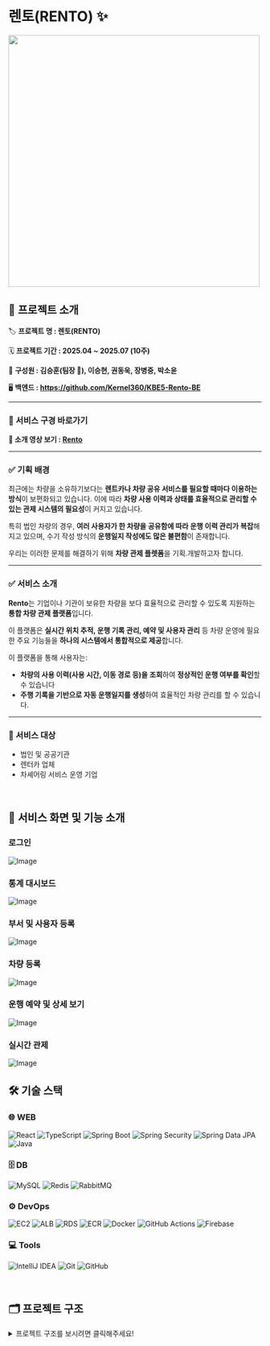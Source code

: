 # 렌토(RENTO) ✨

<img src="https://github.com/user-attachments/assets/f9443d7a-24a5-4415-8f65-407cc9d82a19" width="500"/>

<br>

## 🎀 프로젝트 소개

🏷 **프로젝트 명 : 렌토(RENTO)**

🗓️ **프로젝트 기간 : 2025.04 ~ 2025.07 (10주)**

👥 **구성원 : 김승훈(팀장 👑), 이승현, 권동욱, 장병중, 박소윤**

🖥️ **백엔드 : https://github.com/Kernel360/KBE5-Rento-BE**

---


### 🥰 서비스 구경 바로가기

**🎥 소개 영상 보기 : [Rento](https://youtu.be/W3fotJFDKAg)**


---

### ✅ 기획 배경
최근에는 차량을 소유하기보다는 **렌트카나 차량 공유 서비스를 필요할 때마다 이용하는 방식**이 보편화되고 있습니다. 이에 따라 **차량 사용 이력과 상태를 효율적으로 관리할 수 있는 관제 시스템의 필요성**이 커지고 있습니다.

특히 법인 차량의 경우, **여러 사용자가 한 차량을 공유함에 따라 운행 이력 관리가 복잡**해지고 있으며, 수기 작성 방식의 **운행일지 작성에도 많은 불편함**이 존재합니다.

우리는 이러한 문제를 해결하기 위해 **차량 관제 플렛폼**을 기획.개발하고자 합니다.

---

### ✅ 서비스 소개
**Rento**는 기업이나 기관이 보유한 차량을 보다 효율적으로 관리할 수 있도록 지원하는 **통합 차량 관제 플랫폼**입니다.

이 플랫폼은 **실시간 위치 추적, 운행 기록 관리, 예약 및 사용자 관리** 등 차량 운영에 필요한 주요 기능들을 **하나의 시스템에서 통합적으로 제공**합니다.

이 플랫폼을 통해 사용자는:

- **차량의 사용 이력(사용 시간, 이동 경로 등)을 조회**하여 **정상적인 운행 여부를 확인**할 수 있습니다
- **주행 기록을 기반으로 자동 운행일지를 생성**하여 효율적인 차량 관리를 할 수 있습니다.

---

### 👥 서비스 대상

-  법인 및 공공기관
-  렌터카 업체
-  차셰어링 서비스 운영 기업


<br>

## 💌 서비스 화면 및 기능 소개

### 로그인
![Image](https://github.com/user-attachments/assets/ea179539-6a79-45ad-bcc2-44ce60116e1c)

### 통계 대시보드
![Image](https://github.com/user-attachments/assets/1fb64b61-d856-4987-a2df-cd126b51ac8b)

### 부서 및 사용자 등록
![Image](https://github.com/user-attachments/assets/68447ee8-5900-4c4f-bd5c-9a1c6081b09b)

### 차량 등록
![Image](https://github.com/user-attachments/assets/f427be21-8a04-4204-ace6-42ea96a82565)

### 운행 예약 및 상세 보기
![Image](https://github.com/user-attachments/assets/1aa50ce7-0014-4e65-a777-d2f442e5ea5a)

### 실시간 관제
![Image](https://github.com/user-attachments/assets/bebc6b8e-a41d-4037-b5f7-b25b36203e43)
<br>

## 🛠 기술 스택

### 🌐 WEB
![React](https://img.shields.io/badge/React-61DAFB?style=flat&logo=react&logoColor=black)
![TypeScript](https://img.shields.io/badge/TypeScript-3178C6?style=flat&logo=typescript&logoColor=white)
![Spring Boot](https://img.shields.io/badge/SpringBoot-6DB33F?style=flat&logo=springboot&logoColor=white)
![Spring Security](https://img.shields.io/badge/Security-6DB33F?style=flat&logo=springsecurity&logoColor=white)
![Spring Data JPA](https://img.shields.io/badge/Spring%20Data%20JPA-6DB33F?style=flat&logo=spring&logoColor=white)
![Java](https://img.shields.io/badge/Java-007396?style=flat&logo=openjdk&logoColor=white)

### 🗄 DB
![MySQL](https://img.shields.io/badge/MySQL-4479A1?style=flat&logo=mysql&logoColor=white)
![Redis](https://img.shields.io/badge/Redis-DC382D?style=flat&logo=redis&logoColor=white)
![RabbitMQ](https://img.shields.io/badge/RabbitMQ-FF6600?style=flat&logo=rabbitmq&logoColor=white)

### ⚙ DevOps
![EC2](https://img.shields.io/badge/AWS%20EC2-FF9900?style=flat&logo=amazonaws&logoColor=white)
![ALB](https://img.shields.io/badge/AWS%20ALB-FF9900?style=flat&logo=amazonaws&logoColor=white)
![RDS](https://img.shields.io/badge/AWS%20RDS-527FFF?style=flat&logo=amazonaws&logoColor=white)
![ECR](https://img.shields.io/badge/AWS%20ECR-FF9900?style=flat&logo=amazonaws&logoColor=white)
![Docker](https://img.shields.io/badge/Docker-2496ED?style=flat&logo=docker&logoColor=white)
![GitHub Actions](https://img.shields.io/badge/GitHub%20Actions-2088FF?style=flat&logo=githubactions&logoColor=white)
![Firebase](https://img.shields.io/badge/Firebase-FFCA28?style=flat&logo=firebase&logoColor=black)

### 💻 Tools
![IntelliJ IDEA](https://img.shields.io/badge/IntelliJ-000000?style=flat&logo=intellijidea&logoColor=white)
![Git](https://img.shields.io/badge/Git-F05032?style=flat&logo=git&logoColor=white)
![GitHub](https://img.shields.io/badge/GitHub-181717?style=flat&logo=github&logoColor=white)

<br>

## 🗂 프로젝트 구조
<details>
  <summary>프로젝트 구조를 보시려면 클릭해주세요!</summary>

  ```markdown
  frontend/
  ├── public/
  │   ├── favicon.ico
  │   ├── firebase-messaging-sw.js
  │   ├── index.html
  │   ├── logo192.png
  │   ├── logo512.png
  │   ├── manifest.json
  │   ├── Rento.png
  │   └── robots.txt
  ├── src/
  │   ├── App.tsx
  │   ├── index.tsx
  │   ├── index.css
  │   ├── vite-env.d.ts
  │   ├── firebase-messaging.js
  │   ├── components/
  │   │   ├── layout/
  │   │   │   ├── LandingButtons.tsx
  │   │   │   └── Logo.tsx
  │   │   ├── pages/
  │   │   │   ├── CompanyRegisterPage.tsx
  │   │   │   ├── DashBoardPage.tsx
  │   │   │   ├── DriveListPage.tsx
  │   │   │   ├── LandingPage.tsx
  │   │   │   ├── ManagerLoginPage.tsx
  │   │   │   ├── ManagerRegisterPage.tsx
  │   │   │   ├── RealTimeEventPage.tsx
  │   │   │   ├── UserManagementPage.tsx
  │   │   │   ├── VehicleFleetPage.tsx
  │   │   │   └── dashboardcard/
  │   │   │       ├── ActiveReservationsCard.tsx
  │   │   │       ├── OperationLogsCard.tsx
  │   │   │       ├── StatCardBase.tsx
  │   │   │       ├── StatCardGrid.tsx
  │   │   │       ├── TotalDriversCard.tsx
  │   │   │       └── TotalVehiclesCard.tsx
  │   │   ├── drive/
  │   │   │   ├── DriveCard.tsx
  │   │   │   ├── DriveDetailPage.tsx
  │   │   │   ├── DriveFilter.tsx
  │   │   │   ├── DriveList.tsx
  │   │   │   ├── DriveRegisterModal.tsx
  │   │   │   └── KakaoMap.tsx
  │   │   ├── vehicle/
  │   │   │   ├── VehicleAddButton.tsx
  │   │   │   ├── VehicleAddModal.tsx
  │   │   │   ├── VehicleDetailPage.tsx
  │   │   │   ├── VehicleEditModal.tsx
  │   │   │   ├── VehicleFilter.tsx
  │   │   │   ├── VehiclePagination.tsx
  │   │   │   ├── VehicleStats.tsx
  │   │   │   └── VehicleTable.tsx
  │   │   ├── firebase/
  │   │   │   └── FirebaseToken.js
  │   │   ├── company/
  │   │   │   └── CompanyRegisterForm.tsx
  │   │   ├── manager/
  │   │   │   ├── ManagerLoginForm.tsx
  │   │   │   └── ManagerRegisterForm.tsx
  │   │   ├── layout/
  │   │   │   ├── LandingButtons.tsx
  │   │   │   └── Logo.tsx
  │   │   ├── Sidebar.jsx
  │   │   ├── Footer.jsx
  │   │   ├── Header.jsx
  │   │   ├── Header.module.css
  │   │   ├── Layout.jsx
  │   │   ├── UserModal.js
  │   │   ├── UserTable.js
  │   │   ├── DepartmentGrid.js
  │   │   ├── DepartmentGrid.tsx
  │   │   ├── DepartmentModal.js
  │   │   └── firebase/
  │   │       └── FirebaseToken.js
  │   ├── contexts/
  │   │   └── CompanyContext.tsx
  │   ├── services/
  │   │   ├── departmentService.ts
  │   │   └── memberService.ts
  │   ├── types/
  │   │   ├── drive.ts
  │   │   ├── index.ts
  │   │   ├── vehicle.ts
  │   │   └── types.js
  │   └── utils/
  │       ├── axios.ts
  │       ├── dateFormatter.ts
  │       └── errorHandler.ts
  ├── package.json
  ├── package-lock.json
  ├── tailwind.config.js
  ├── postcss.config.js
  ├── craco.config.js
  ├── tsconfig.json
  ├── README.md
  └── .gitignore

```

</details>



<br>

